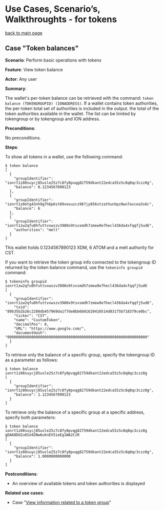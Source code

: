 # Use Cases, Scenario’s, Walkthroughts - for tokens

[back to main page](README.md)

## Case "Token balances"

**Scenario**: Perform basic operations with tokens

**Feature**: View token balance

**Actor**: Any user

**Summary**:

The wallet's per-token balance can be retrieved with the command: `token balance (TOKENGROUPID) (IONADDRESS)`. If a wallet contains token authorities, the per-token total set of authorities is included in the output. the total of the token authorities available in the wallet. The list can be limited by tokengroup or by tokengroup and ION address.

**Preconditions**: 

No preconditions.

**Steps**: 

To show all tokens in a wallet, use the following command:
```
$ token balance
[
  {
    "groupIdentifier": "ionrt1z08suycj85usle25z7c8fy0pvqg82759dkant22edca55z5c8q0qc3czz0g",
    "balance": 0.1234567890123
  },
  {
    "groupIdentifier": "ionrt1z0etg43nh9g7h6p6st89vexuzcz967jy856xtzathunhpz0wn7ascea3s6c",
    "balance": 6
  },
  {
    "groupIdentifier": "ionrt1zw2qfu0hfuttvxwszv3980x9tsxsmdh7zmew9e7hecl436da4xfqqfj5ud6",
    "authorities": "melt"
  }
]
```

This wallet holds 0.1234567890123 XDM, 6 ATOM and a melt authority for CST.

If you want to retrieve the token group info connected to the tokengroup ID returned by the token balance command, use the
`tokeninfo groupid` command:

```
$ tokeninfo groupid ionrt1zw2qfu0hfuttvxwszv3980x9tsxsmdh7zmew9e7hecl436da4xfqqfj5ud6
[
  {
    "groupIdentifier": "ionrt1zw2qfu0hfuttvxwszv3980x9tsxsmdh7zmew9e7hecl436da4xfqqfj5ud6",
    "txid": "89b35b2b26c2208db457969da1f7de0bb6b01620410514d83175b718379ce0bc",
    "ticker": "CST",
    "name": "CustomToken",
    "decimalPos": 8,
    "URL": "https://www.google.com/",
    "documentHash": "0000000000000000000000000000000000000000000000000000000000000000"
  }
]
```

To retrieve only the balance of a specific group, specify the tokengroup ID as a parameter as follows:

```
$ token balance ionrt1z08suycj85usle25z7c8fy0pvqg82759dkant22edca55z5c8q0qc3czz0g
[
  {
    "groupIdentifier": "ionrt1z08suycj85usle25z7c8fy0pvqg82759dkant22edca55z5c8q0qc3czz0g",
    "balance": 1.1234567890123
  }
]
```

To retrieve only the balance of a specific group at a specific address, specify both parameters:

```
$ token balance ionrt1z08suycj85usle25z7c8fy0pvqg82759dkant22edca55z5c8q0qc3czz0g gDA68DU2u6So92Nw6uknEV5ieEg1WA2CiR
[
  {
    "groupIdentifier": "ionrt1z08suycj85usle25z7c8fy0pvqg82759dkant22edca55z5c8q0qc3czz0g",
    "balance": 1.0000000000000
  }
]
```

**Postconditions**:

- An overview of available tokens and token authorities is displayed

**Related use cases**:

- Case "[View information related to a token group](UseCases_tokens_View-token-information.md)"